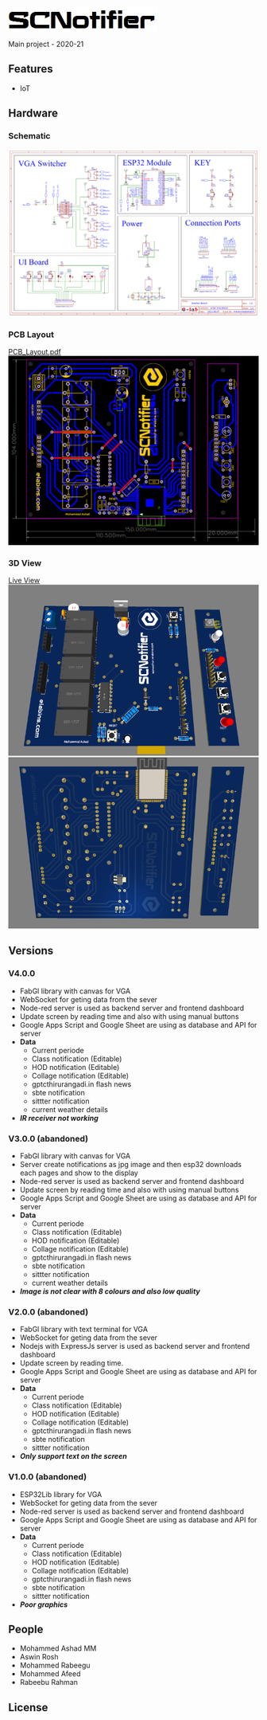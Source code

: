 [![SCNotifier Logo](Tools/images/logo.jpg)](http://scnotifier.elabins.com/)

Main project - 2020-21

## Features

  * IoT

## Hardware
### Schematic
[![SCNotifier Schematic](Hardware/Hardware/Schematic_Notifier_Board.png)](Hardware/Hardware/Schematic_Notifier_Board.png)
### PCB Layout
[PCB_Layout.pdf](Hardware/Hardware/PCB_Layout.pdf)
[![PCB Layout](Hardware/Hardware/PCB_Layout_Colour.png)](Hardware/Hardware/PCB_Layout_Colour.png)
### 3D View
[Live View](https://elabins.com/SCNotifier/Hardware/Hardware/3D_Design/index.html)
[![PCB 3D](Hardware/Hardware/3D_1.png)](Hardware/Hardware/3D_1.png)
[![PCB 3D](Hardware/Hardware/3D_2.png)](Hardware/Hardware/3D_2.png)
  
## Versions
### V4.0.0 
  * FabGl library with canvas for VGA
  * WebSocket for geting data from the sever
  * Node-red server is used as backend server and frontend dashboard
  * Update screen by reading time and also with using manual buttons
  * Google Apps Script and Google Sheet are using as database and API for server
  * **Data**
    * Current periode
    * Class notification (Editable)
    * HOD notification (Editable)
    * Collage notification (Editable)
    * gptcthirurangadi.in flash news
    * sbte notification
    * sittter notification
    * current weather details
  * **_IR receiver not working_**
    
### V3.0.0 (abandoned)
  * FabGl library with canvas for VGA
  * Server create notifications as jpg image and then esp32 downloads each pages and show to the display
  * Node-red server is used as backend server and frontend dashboard
  * Update screen by reading time and also with using manual buttons
  * Google Apps Script and Google Sheet are using as database and API for server
  * **Data**
    * Current periode
    * Class notification (Editable)
    * HOD notification (Editable)
    * Collage notification (Editable)
    * gptcthirurangadi.in flash news
    * sbte notification
    * sittter notification
    * current weather details
  * **_Image is not clear with 8 colours and also low quality_**

### V2.0.0  (abandoned)
  * FabGl library with text terminal for VGA
  * WebSocket for geting data from the sever
  * Nodejs with ExpressJs server is used as backend server and frontend dashboard
  * Update screen by reading time.
  * Google Apps Script and Google Sheet are using as database and API for server
  * **Data**
    * Current periode
    * Class notification (Editable)
    * HOD notification (Editable)
    * Collage notification (Editable)
    * gptcthirurangadi.in flash news
    * sbte notification
    * sittter notification
  * **_Only support text on the screen_**

### V1.0.0 (abandoned)
  * ESP32Lib library for VGA
  * WebSocket for geting data from the sever
  * Node-red server is used as backend server and frontend dashboard
  * Google Apps Script and Google Sheet are using as database and API for server
  * **Data**
    * Current periode
    * Class notification (Editable)
    * HOD notification (Editable)
    * Collage notification (Editable)
    * gptcthirurangadi.in flash news
    * sbte notification
    * sittter notification
  * **_Poor graphics_**
  
## People

  * Mohammed Ashad MM
  * Aswin Rosh
  * Mohammed Rabeegu
  * Mohammed Afeed
  * Rabeebu Rahman

## License